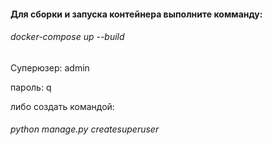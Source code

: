 #### Для сборки и запуска контейнера выполните комманду: ###
###### docker-compose up --build
Суперюзер: admin

пароль: q

либо создать командой:
###### python manage.py createsuperuser
